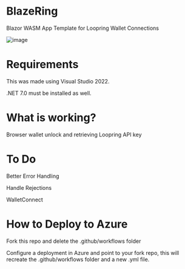 # BlazeRing
Blazor WASM App Template for Loopring Wallet Connections

![image](https://github.com/fudgebucket27/BlazeRing/assets/5258063/5a3b9528-4611-483e-a5b6-120524e39d95)


# Requirements
This was made using Visual Studio 2022.

.NET 7.0 must be installed as well.

# What is working?
Browser wallet unlock and retrieving Loopring API key

# To Do
Better Error Handling

Handle Rejections

WalletConnect

# How to Deploy to Azure
Fork this repo and delete the .github/workflows folder

Configure a deployment in Azure and point to your fork repo, this will recreate the .github/workflows folder and a new .yml file.
